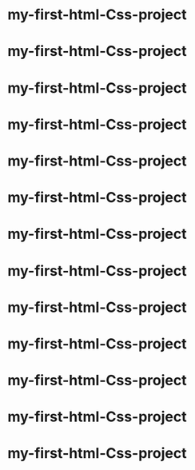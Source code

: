 # my-first-html-Css-project
# my-first-html-Css-project
# my-first-html-Css-project
# my-first-html-Css-project
# my-first-html-Css-project
# my-first-html-Css-project
# my-first-html-Css-project
# my-first-html-Css-project
# my-first-html-Css-project
# my-first-html-Css-project
# my-first-html-Css-project
# my-first-html-Css-project
# my-first-html-Css-project
